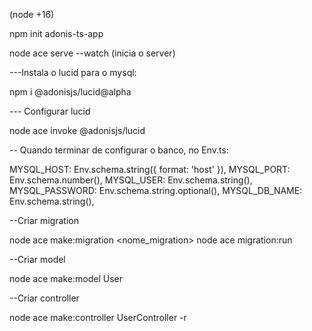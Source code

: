 (node +16)

npm init adonis-ts-app <nome-aplicacao>

node ace serve --watch (inicia o server)

---Instala o lucid para o mysql:

npm i @adonisjs/lucid@alpha

--- Configurar lucid

node ace invoke @adonisjs/lucid

-- Quando terminar de configurar o banco, no Env.ts:

  MYSQL_HOST: Env.schema.string({ format: 'host' }),
  MYSQL_PORT: Env.schema.number(),
  MYSQL_USER: Env.schema.string(),
  MYSQL_PASSWORD: Env.schema.string.optional(),
  MYSQL_DB_NAME: Env.schema.string(),

--Criar migration

node ace make:migration <nome_migration>
node ace migration:run

--Criar model

node ace make:model User


--Criar controller

node ace make:controller UserController -r





